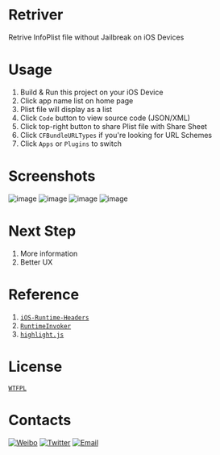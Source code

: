 # Retriver
Retrive InfoPlist file without Jailbreak on iOS Devices

# Usage
1. Build & Run this project on your iOS Device
2. Click app name list on home page
3. Plist file will display as a list
4. Click `Code` button to view source code (JSON/XML)
5. Click top-right button to share Plist file with Share Sheet
6. Click `CFBundleURLTypes` if you're looking for URL Schemes
7. Click `Apps` or `Plugins` to switch

# Screenshots
![image](https://github.com/cyanzhong/retriver/raw/master/Screenshots/1.jpg)
![image](https://github.com/cyanzhong/retriver/raw/master/Screenshots/2.jpg)
![image](https://github.com/cyanzhong/retriver/raw/master/Screenshots/3.jpg)
![image](https://github.com/cyanzhong/retriver/raw/master/Screenshots/4.jpg)

# Next Step
1. More information
2. Better UX

# Reference
1. [`iOS-Runtime-Headers`](https://github.com/nst/iOS-Runtime-Headers/)
2. [`RuntimeInvoker`](https://github.com/cyanzhong/RuntimeInvoker)
3. [`highlight.js`](https://highlightjs.org/)

# License
[`WTFPL`](https://en.wikipedia.org/wiki/WTFPL)

# Contacts
[![Weibo](https://img.shields.io/badge/weibo-%20@StackOverflowError%20-red.svg)](http://weibo.com/0x00eeee/)
[![Twitter](https://img.shields.io/badge/twitter-@cyanapps-green.svg)](https://twitter.com/cyanapps)
[![Email](https://img.shields.io/badge/email-log.e@qq.com-blue.svg)](mailto:log.e@qq.com)
